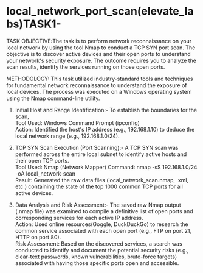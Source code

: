 # local_network_port_scan(elevate_labs)TASK1-

TASK OBJECTIVE:The task is to perform network reconnaissance on your local network by using the tool Nmap to conduct a TCP SYN port scan. The objective is to discover active devices and their open ports to understand your network's security exposure. The outcome requires you to analyze the scan results, identify the services running on those open ports.

METHODOLOGY:
This task utilized industry-standard tools and techniques for fundamental network reconnaissance to understand the exposure of local devices. The process was executed on a Windows operating system using the Nmap command-line utility.

1. Initial Host and Range Identification:-
To establish the boundaries for the scan,                                   
Tool Used: Windows Command Prompt (ipconfig)                               
Action: Identified the host's IP address (e.g., 192.168.1.10) to deduce the local network range (e.g., 192.168.1.0/24).

2. TCP SYN Scan Execution (Port Scanning):-
A TCP SYN scan was performed across the entire local subnet to identify active hosts and their open TCP ports.                             
Tool Used: Nmap (Network Mapper)
Command: nmap -sS 192.168.1.0/24 -oA local_network-scan                                    
Result: Generated the raw data files (local_network_scan.nmap, .xml, etc.) containing the state of the top 1000 common TCP ports for all active devices.

3. Data Analysis and Risk Assessment:-
The saved raw Nmap output (.nmap file) was examined to compile a definitive list of open ports and corresponding services for each active IP address.                          
Action: Used online resources(Goggle, DuckDuckGo) to research the common service associated with each open port (e.g., FTP on port 21, HTTP on port 80).                                
Risk Assessment: Based on the discovered services, a search was conducted to identify and document the potential security risks (e.g., clear-text passwords, known vulnerabilities, brute-force targets) associated with having those specific ports open and accessible.
